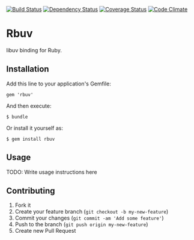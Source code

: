 [![Build Status](https://travis-ci.org/rbuv/rbuv.png?branch=master)](https://travis-ci.org/rbuv/rbuv)
[![Dependency Status](https://gemnasium.com/rbuv/rbuv.png)](https://gemnasium.com/rbuv/rbuv)
[![Coverage Status](https://coveralls.io/repos/rbuv/rbuv/badge.png?branch=master)](https://coveralls.io/r/rbuv/rbuv)
[![Code Climate](https://codeclimate.com/github/rbuv/rbuv.png)](https://codeclimate.com/github/rbuv/rbuv)

# Rbuv

libuv binding for Ruby.

## Installation

Add this line to your application's Gemfile:

    gem 'rbuv'

And then execute:

    $ bundle

Or install it yourself as:

    $ gem install rbuv

## Usage

TODO: Write usage instructions here

## Contributing

1. Fork it
2. Create your feature branch (`git checkout -b my-new-feature`)
3. Commit your changes (`git commit -am 'Add some feature'`)
4. Push to the branch (`git push origin my-new-feature`)
5. Create new Pull Request
